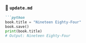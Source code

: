 
### 📄 `update.md`

```markdown
```python
book.title = "Nineteen Eighty-Four"
book.save()
print(book.title)
# Output: Nineteen Eighty-Four
